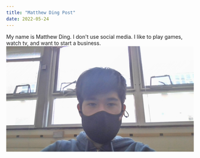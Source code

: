 ```yaml
---
title: "Matthew Ding Post"
date: 2022-05-24
---
```


My name is Matthew Ding. I don't use social media. I like to play games, watch tv, and want to start a business.
![image](/WIN_20220524_09_52_35_Pro.jpg)
